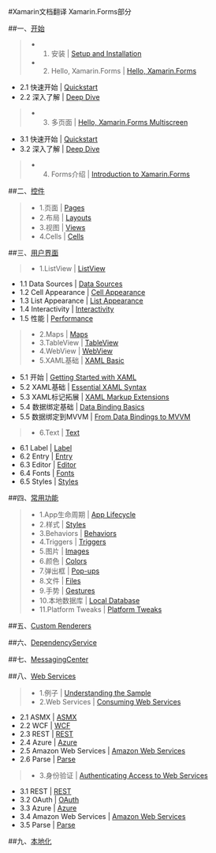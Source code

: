 #Xamarin文档翻译  Xamarin.Forms部分

##一、[开始](http://developer.xamarin.com/guides/cross-platform/xamarin-forms/getting-started/)
>* 1.	安装	|	[Setup and Installation](http://developer.xamarin.com/guides/cross-platform/xamarin-forms/getting-started/installation/)
>* 2.	Hello, Xamarin.Forms	|	[Hello, Xamarin.Forms](http://developer.xamarin.com/guides/cross-platform/xamarin-forms/getting-started/hello-xamarin-forms/)
  * 2.1	快速开始	|	[Quickstart](http://developer.xamarin.com/guides/cross-platform/xamarin-forms/getting-started/hello-xamarin-forms/quickstart/)
  * 2.2	深入了解	|	[Deep Dive](http://developer.xamarin.com/guides/cross-platform/xamarin-forms/getting-started/hello-xamarin-forms/deepdive/)
>* 3.	多页面	|	[Hello, Xamarin.Forms Multiscreen](http://developer.xamarin.com/guides/cross-platform/xamarin-forms/getting-started/hello-xamarin-forms-multiscreen/)
  * 3.1	快速开始	|	[Quickstart](http://developer.xamarin.com/guides/cross-platform/xamarin-forms/getting-started/hello-xamarin-forms-multiscreen/quickstart/)
  * 3.2	深入了解	|	[Deep Dive](http://developer.xamarin.com/guides/cross-platform/xamarin-forms/getting-started/hello-xamarin-forms-multiscreen/deepdive/)
>* 4.	Forms介绍	|	[Introduction to Xamarin.Forms](http://developer.xamarin.com/guides/cross-platform/xamarin-forms/getting-started/introduction-to-xamarin-forms/)

##二、[控件](http://developer.xamarin.com/guides/cross-platform/xamarin-forms/controls/)
>* 1.页面	|	[Pages](http://developer.xamarin.com/guides/cross-platform/xamarin-forms/controls/pages/)
>* 2.布局	|	[Layouts](http://developer.xamarin.com/guides/cross-platform/xamarin-forms/controls/layouts/)
>* 3.视图	|	[Views](http://developer.xamarin.com/guides/cross-platform/xamarin-forms/controls/views/)
>* 4.Cells	|	[Cells](http://developer.xamarin.com/guides/cross-platform/xamarin-forms/controls/cells/)

##三、[用户界面](http://developer.xamarin.com/guides/cross-platform/xamarin-forms/user-interface/)
>* 1.ListView	|	[ListView](http://developer.xamarin.com/guides/cross-platform/xamarin-forms/user-interface/listview/)
  * 1.1 Data Sources	|	[Data Sources](http://developer.xamarin.com/guides/cross-platform/xamarin-forms/user-interface/listview/data-and-databinding/)
  * 1.2 Cell Appearance	|	[Cell Appearance](http://developer.xamarin.com/guides/cross-platform/xamarin-forms/user-interface/customizing-cell-appearance/)
  * 1.3 List Appearance	|	[List Appearance](http://developer.xamarin.com/guides/cross-platform/xamarin-forms/user-interface/listview/customizing-list-appearance/)
  * 1.4 Interactivity	|	[Interactivity](http://developer.xamarin.com/guides/cross-platform/xamarin-forms/user-interface/listview/interactivity/)
  * 1.5 性能	|	[Performance](http://developer.xamarin.com/guides/cross-platform/xamarin-forms/user-interface/listview/performance/)
>* 2.Maps	|	[Maps](http://developer.xamarin.com/guides/cross-platform/xamarin-forms/user-interface/map/)
>* 3.TableView	|	[TableView](http://developer.xamarin.com/guides/cross-platform/xamarin-forms/user-interface/tableview/)
>* 4.WebView	|	[WebView](http://developer.xamarin.com/guides/cross-platform/xamarin-forms/user-interface/webview/)
>* 5.XAML基础	|	[XAML Basic](http://developer.xamarin.com/guides/cross-platform/xamarin-forms/user-interface/xaml-basics/)
  * 5.1 开始	|	[Getting Started with XAML](http://developer.xamarin.com/guides/cross-platform/xamarin-forms/user-interface/xaml-basics/getting_started_with_xaml/)
  * 5.2 XAML基础	|	[Essential XAML Syntax](http://developer.xamarin.com/guides/cross-platform/xamarin-forms/user-interface/xaml-basics/essential_xaml_syntax/)
  * 5.3 XAML标记拓展	|	[XAML Markup Extensions](http://developer.xamarin.com/guides/cross-platform/xamarin-forms/user-interface/xaml-basics/xaml_markup_extensions/)
  * 5.4 数据绑定基础	|	[Data Binding Basics](http://developer.xamarin.com/guides/cross-platform/xamarin-forms/user-interface/xaml-basics/data_binding_basics/)
  * 5.5 数据绑定到MVVM	|	[From Data Bindings to MVVM](http://developer.xamarin.com/guides/cross-platform/xamarin-forms/user-interface/xaml-basics/data_bindings_to_mvvm/)
>* 6.Text	|	[Text](http://developer.xamarin.com/guides/cross-platform/xamarin-forms/user-interface/text/)
  * 6.1 Label	|	[Label](http://developer.xamarin.com/guides/cross-platform/xamarin-forms/user-interface/text/label/)
  * 6.2 Entry	|	[Entry](http://developer.xamarin.com/guides/cross-platform/xamarin-forms/user-interface/text/entry/)
  * 6.3 Editor	|	[Editor](http://developer.xamarin.com/guides/cross-platform/xamarin-forms/user-interface/text/editor/)
  * 6.4 Fonts	|	[Fonts](http://developer.xamarin.com/guides/cross-platform/xamarin-forms/user-interface/text/fonts/)
  * 6.5 Styles	|	[Styles](http://developer.xamarin.com/guides/cross-platform/xamarin-forms/user-interface/text/styles/)

##四、[常用功能](http://developer.xamarin.com/guides/cross-platform/xamarin-forms/working-with/)
>* 1.App生命周期	|	[App Lifecycle](http://developer.xamarin.com/guides/cross-platform/xamarin-forms/working-with/app-lifecycle/)
>* 2.样式	|	[Styles](http://developer.xamarin.com/guides/cross-platform/xamarin-forms/working-with/styles/)
>* 3.Behaviors	|	[Behaviors](http://developer.xamarin.com/guides/cross-platform/xamarin-forms/working-with/behaviors/)
>* 4.Triggers	|	[Triggers](http://developer.xamarin.com/guides/cross-platform/xamarin-forms/working-with/triggers/)
>* 5.图片	|	[Images](http://developer.xamarin.com/guides/cross-platform/xamarin-forms/working-with/images/)
>* 6.颜色	|	[Colors](http://developer.xamarin.com/guides/cross-platform/xamarin-forms/working-with/colors/)
>* 7.弹出框	|	[Pop-ups](http://developer.xamarin.com/guides/cross-platform/xamarin-forms/working-with/pop-ups/)
>* 8.文件	|	[Files](http://developer.xamarin.com/guides/cross-platform/xamarin-forms/working-with/files/)
>* 9.手势	|	[Gestures](http://developer.xamarin.com/guides/cross-platform/xamarin-forms/working-with/gestures/)
>* 10.本地数据库	|	[Local Database](http://developer.xamarin.com/guides/cross-platform/xamarin-forms/working-with/databases/)
>* 11.Platform Tweaks	|	[Platform Tweaks](http://developer.xamarin.com/guides/cross-platform/xamarin-forms/working-with/platform-specifics/)

##五、[Custom Renderers](http://developer.xamarin.com/guides/cross-platform/xamarin-forms/custom-renderer/)

##六、[DependencyService](http://developer.xamarin.com/guides/cross-platform/xamarin-forms/dependency-service/)

##七、[MessagingCenter ](http://developer.xamarin.com/guides/cross-platform/xamarin-forms/messaging-center/)

##八、[Web Services](http://developer.xamarin.com/guides/cross-platform/xamarin-forms/web-services/)
>* 1.例子	|	[Understanding the Sample](http://developer.xamarin.com/guides/cross-platform/xamarin-forms/web-services/walkthrough/)
>* 2.Web Services	|	[Consuming Web Services](http://developer.xamarin.com/guides/cross-platform/xamarin-forms/web-services/consuming/)
  * 2.1 ASMX	|	[ASMX](http://developer.xamarin.com/guides/cross-platform/xamarin-forms/web-services/consuming/asmx/)
  * 2.2 WCF	|	[WCF](http://developer.xamarin.com/guides/cross-platform/xamarin-forms/web-services/consuming/wcf/)
  * 2.3 REST	|	[REST](http://developer.xamarin.com/guides/cross-platform/xamarin-forms/web-services/consuming/rest/)
  * 2.4 Azure	|	[Azure](http://developer.xamarin.com/guides/cross-platform/xamarin-forms/web-services/consuming/azure/)
  * 2.5 Amazon Web Services	|	[Amazon Web Services](http://developer.xamarin.com/guides/cross-platform/xamarin-forms/web-services/consuming/aws/)
  * 2.6 Parse	|	[Parse](http://developer.xamarin.com/guides/cross-platform/xamarin-forms/web-services/consuming/parse/)
>* 3.身份验证	|	[Authenticating Access to Web Services](http://developer.xamarin.com/guides/cross-platform/xamarin-forms/web-services/authentication/)
  * 3.1 REST	|	[REST](http://developer.xamarin.com/guides/cross-platform/xamarin-forms/web-services/authentication/rest/)
  * 3.2 OAuth	|	[OAuth](http://developer.xamarin.com/guides/cross-platform/xamarin-forms/web-services/authentication/oauth/)
  * 3.3 Azure	|	[Azure](http://developer.xamarin.com/guides/cross-platform/xamarin-forms/web-services/authentication/azure/)
  * 3.4 Amazon Web Services	|	[Amazon Web Services](http://developer.xamarin.com/guides/cross-platform/xamarin-forms/web-services/authentication/aws/)
  * 3.5 Parse	|	[Parse](http://developer.xamarin.com/guides/cross-platform/xamarin-forms/web-services/authentication/parse/)

##九、[本地化](http://developer.xamarin.com/guides/cross-platform/xamarin-forms/localization/)
